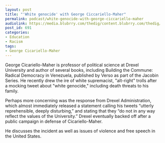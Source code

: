 ```yaml
---
layout: post
title: "'White genocide' with George Ciccariello-Maher"
permalink: podcast/white-genocide-with-george-ciccariello-maher
audiolink: https://media.blubrry.com/thedig/content.blubrry.com/thedig/The_Dig_-_EP10-_DRAFT2.mp3
post_id: 691
categories: 
- Education
- Racism
tags: 
- George Cicariello-Maher
---
```


George Cicariello-Maher is professor of political science at Drexel University and author of several books, including Building the Commune: Radical Democracy in Venezuela, published by Verso as part of the Jacobin Series. He recently drew the ire of white supremacist, "alt-right" trolls after a mocking tweet about "white genocide," including death threats to his family.

Perhaps more concerning was the response from Drexel Administration, which almost immediately released a statement calling his tweets “utterly reprehensible, deeply disturbing,” and stating that they “do not in any way reflect the values of the University.” Drexel eventually backed off after a public campaign in defense of Cicariello-Maher.



He discusses the incident as well as issues of violence and free speech in the United States.